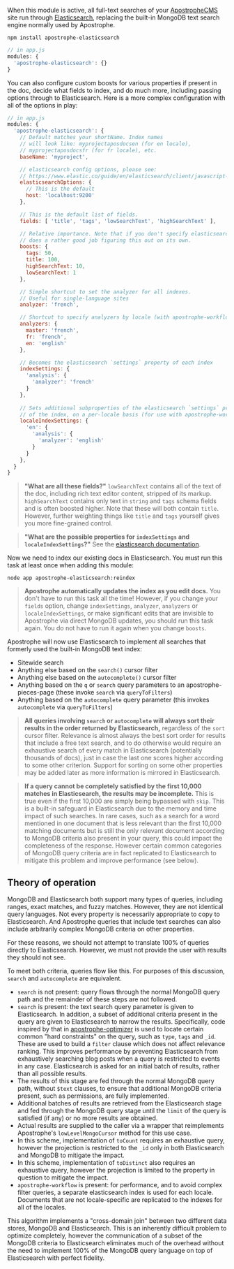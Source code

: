 When this module is active, all full-text searches of your [ApostropheCMS](https://apostrophecms.org) site run through [Elasticsearch](https://www.elastic.co/products/elasticsearch), replacing the built-in MongoDB text search engine normally used by Apostrophe.

```
npm install apostrophe-elasticsearch
```

```javascript
// in app.js
modules: {
  'apostrophe-elasticsearch': {}
}
```

You can also configure custom boosts for various properties if present in the doc, decide what fields to index, and do much more, including passing options through to Elasticsearch. Here is a more complex configuration with all of the options in play:

```javascript
// in app.js
modules: {
  'apostrophe-elasticsearch': {
    // Default matches your shortName. Index names
    // will look like: myprojectaposdocsen (for en locale),
    // myprojectaposdocsfr (for fr locale), etc.
    baseName: 'myproject',

    // elasticsearch config options, please see:
    // https://www.elastic.co/guide/en/elasticsearch/client/javascript-api/current/configuration.html#config-options
    elasticsearchOptions: {
      // This is the default
      host: 'localhost:9200'
    },

    // This is the default list of fields.
    fields: [ 'title', 'tags', 'lowSearchText', 'highSearchText' ],

    // Relative importance. Note that if you don't specify elasticsearch
    // does a rather good job figuring this out on its own.
    boosts: {
      tags: 50,
      title: 100,
      highSearchText: 10,
      lowSearchText: 1
    },

    // Simple shortcut to set the analyzer for all indexes.
    // Useful for single-language sites
    analyzer: 'french',

    // Shortcut to specify analyzers by locale (with apostrophe-workflow)
    analyzers: {
      master: 'french',
      fr: 'french',
      en: 'english'
    },

    // Becomes the elasticsearch `settings` property of each index
    indexSettings: {
      'analysis': {
        'analyzer': 'french'
      }
    },
    
    // Sets additional subproperties of the elasticsearch `settings` property
    // of the index, on a per-locale basis (for use with apostrophe-workflow)
    localeIndexSettings: {
      'en': {
        'analysis': {
          'analyzer': 'english'
        }
      }
    },
  }
}
```

> **"What are all these fields?"** `lowSearchText` contains all of the text of the doc, including rich text editor content, stripped of its markup. `highSearchText` contains only text in `string` and `tags` schema fields and is often boosted higher. Note that these will both contain `title`. However, further weighting things like `title` and `tags` yourself gives you more fine-grained control.

> **"What are the possible properties for `indexSettings` and `localeIndexSettings`?"** See the [elasticsearch documentation](https://www.elastic.co/guide/en/elasticsearch/reference/current/index-modules.html).

Now we need to index our existing docs in Elasticsearch. You must run this task at least once when adding this module:

```
node app apostrophe-elasticsearch:reindex
```

> **Apostrophe automatically updates the index as you edit docs.** You don't have to run this task all the time! However, if you change your `fields` option, change `indexSettings`, `analyzer`, `analyzers` or `localeIndexSettings`, or make significant edits that are invisible to Apostrophe via direct MongoDB updates, you should run this task again. You do not have to run it again when you change `boosts`.

Apostrophe will now use Elasticsearch to implement all searches that formerly used the built-in MongoDB text index:

* Sitewide search
* Anything else based on the `search()` cursor filter
* Anything else based on the `autocomplete()`  cursor filter
* Anything based on the `q` or `search` query parameters to an apostrophe-pieces-page (these invoke `search` via `queryToFilters`)
* Anything based on the `autocomplete` query parameter (this invokes `autocomplete` via `queryToFilters`)

> **All queries involving `search` or `autocomplete` will always sort their results in the order returned by Elasticsearch,** regardless of the `sort` cursor filter. Relevance is almost always the best sort order for results that include a free text search, and to do otherwise would require an exhaustive search of every match in Elasticsearch (potentially thousands of docs), just in case the last one scores higher according to some other criterion. Support for sorting on some other properties may be added later as more information is mirrored in Elasticsearch.

> **If a query cannot be completely satisfied by the first 10,000 matches in Elasticsearch, the results may be incomplete.** This is true even if the first 10,000 are simply being bypassed with `skip`. This is a built-in safeguard in Elasticsearch due to the memory and time impact of such searches. In rare cases, such as a search for a word mentioned in one document that is less relevant than the first 10,000 matching documents but is still the only relevant document according to MongoDB criteria also present in your query, this could impact the completeness of the response. However certain common categories of MongoDB query criteria are in fact replicated to Elasticsearch to mitigate this problem and improve performance (see below).

## Theory of operation

MongoDB and Elasticsearch both support many types of queries, including ranges, exact matches, and fuzzy matches. However, they are not identical query languages. Not every property is necessarily appropriate to copy to Elasticsearch. And Apostrophe queries that include text searches can also include arbitrarily complex MongoDB criteria on other properties.

For these reasons, we should not attempt to translate 100% of queries directly to Elasticsearch. However, we must not provide the user with results they should not see.

To meet both criteria, queries flow like this. For purposes of this discussion, `search` and `autocomplete` are equivalent.

* `search` is not present: query flows through the normal MongoDB query path and the remainder of these steps are not followed.
* `search` is present: the text search query parameter is given to Elasticsearch. In addition, a subset of additional criteria present in the query are given to Elasticsearch to narrow the results. Specifically, code inspired by that in [apostrophe-optimizer](https://npmjs.org/package/apostrophe-optimizer) is used to locate certain common "hard constraints" on the query, such as `type`, `tags` and `_id`. These are used to build a `filter` clause which does not affect relevance ranking. This improves performance by preventing Elasticsearch from exhaustively searching blog posts when a query is restricted to events in any case. Elasticsearch is asked for an initial batch of results, rather than all possible results.
* The results of this stage are fed through the normal MongoDB query path, without `$text` clauses, to ensure that additional MongoDB criteria present, such as permissions, are fully implemented.
* Additional batches of results are retrieved from the Elasticsearch stage and fed through the MongoDB query stage until the `limit` of the query is satisfied (if any) or no more results are obtained.
* Actual results are supplied to the caller via a wrapper that reimplements Apostrophe's `lowLevelMongoCursor` method for this use case.
* In this scheme, implementation of `toCount` requires an exhaustive query, however the projection is restricted to the `_id` only in both Elasticsearch and MongoDB to mitigate the impact.
* In this scheme, implementation of `toDistinct` also requires an exhaustive query, however the projection is limited to the property in question to mitigate the impact.
* `apostrophe-workflow` is present: for performance, and to avoid complex filter queries, a separate elasticsearch index is used for each locale. Documents that are not locale-specific are replicated to the indexes for all of the locales. 

This algorithm implements a "cross-domain join" between two different data stores, MongoDB and Elasticsearch. This is an inherently difficult problem to optimize completely, however the communication of a subset of the MongoDB criteria to Elasticsearch eliminates much of the overhead without the need to implement 100% of the MongoDB query language on top of Elasticsearch with perfect fidelity.
